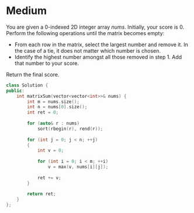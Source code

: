 # Medium

You are given a 0-indexed 2D integer array $nums$. Initially, your score is $0$. Perform the following operations until the matrix becomes empty:

- From each row in the matrix, select the largest number and remove it. In the case of a tie, it does not matter which number is chosen.
- Identify the highest number amongst all those removed in step 1. Add that number to your score.

Return the final score.

```cpp
class Solution {
public:
    int matrixSum(vector<vector<int>>& nums) {
        int m = nums.size();
        int n = nums[0].size();
        int ret = 0;
        
        for (auto& r : nums)
            sort(rbegin(r), rend(r));
        
        for (int j = 0; j < n; ++j)
        {
            int v = 0;
            
            for (int i = 0; i < m; ++i)
                v = max(v, nums[i][j]);
            
            ret += v;
        }
        
        return ret;
    }
};
```
